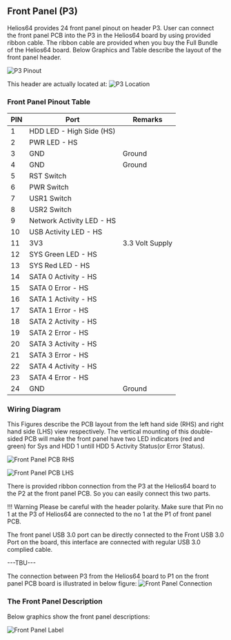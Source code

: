 ## Front Panel (P3)

Helios64 provides 24 front panel pinout on header P3.
User can connect the front panel PCB into the P3 in the Helios64 board by using provided ribbon cable. 
The ribbon cable are provided when you buy the Full Bundle of the Helios64 board.
Below Graphics and Table describe the layout of the front panel header.

![P3 Pinout](/helios64/img/front-panel/fp-header.png)

This header are actually located at: 
![P3 Location](/helios64/img/front-panel/fp-header-zoom.jpg)

### Front Panel Pinout Table

| PIN | Port | Remarks |
|-----|------|-------------|
| 1   | HDD LED - High Side (HS) | |
| 2   | PWR LED - HS | |
| 3   | GND          | Ground |
| 4   | GND          | Ground |
| 5   | RST Switch   | |
| 6   | PWR Switch   | | 
| 7   | USR1 Switch  | | 
| 8   | USR2 Switch  | | 
| 9   | Network Activity LED - HS | | 
| 10  | USB Activity LED - HS | |
| 11  | 3V3                  | 3.3 Volt Supply |
| 12  | SYS Green LED - HS   | |
| 13  | SYS Red LED - HS     | | 
| 14  | SATA 0 Activity - HS | | 
| 15  | SATA 0 Error - HS    | | 
| 16  | SATA 1 Activity - HS | | 
| 17  | SATA 1 Error - HS    | | 
| 18  | SATA 2 Activity - HS | | 
| 19  | SATA 2 Error - HS    | | 
| 20  | SATA 3 Activity - HS | | 
| 21  | SATA 3 Error - HS    | | 
| 22  | SATA 4 Activity - HS | |
| 23  | SATA 4 Error - HS    | | 
| 24  | GND                  | Ground |
 
### Wiring Diagram

This Figures describe the PCB layout from the left hand side (RHS) and right hand side (LHS) view respectively.
The vertical mounting of this double-sided PCB will make the front panel have two LED indicators (red and green) for Sys and HDD 1 untill HDD 5 Activity Status(or Error Status).

![Front Panel PCB RHS](/helios64/img/front-panel/fp-pcb-rhs.png)

![Front Panel PCB LHS](/helios64/img/front-panel/fp-pcb-lhs.png)

There is provided ribbon connection from the P3 at the Helios64 board to the P2 at the front panel PCB.
So you can easily connect this two parts.

!!! Warning
        Please be careful with the header polarity. Make sure that Pin no 1 at the P3 of Helios64 are connected to the no 1 at the P1 of front panel PCB.

The front panel USB 3.0 port can be directly connected to the Front USB 3.0 Port on the board, this interface are connected with regular USB 3.0 complied cable.

---TBU---

The connection between P3 from the Helios64 board to P1 on the front panel PCB board is illustrated in below figure:
![Front Panel Connection](/helios64/img/hardware/ribbon-cable-connected.jpg)



### The Front Panel Description

Below graphics show the front panel descriptions:

![Front Panel Label](/helios64/img/front-panel/front-panel-labeled.jpg)
